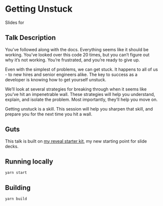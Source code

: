# Getting Unstuck

Slides for

## Talk Description

You’ve followed along with the docs. Everything seems like it should be working. You’ve looked over this code 20 times, but you can’t figure out why it’s not working. You’re frustrated, and you’re ready to give up.

Even with the simplest of problems, we can get stuck. It happens to all of us - to new hires and senior engineers alike. The key to success as a developer is knowing how to get yourself unstuck.

We’ll look at several strategies for breaking through when it seems like you’ve hit an impenetrable wall. These strategies will help you understand, explain, and isolate the problem. Most importantly, they’ll help you move on.

Getting unstuck is a skill. This session will help you sharpen that skill, and prepare you for the next time you hit a wall.

## Guts

This talk is built on [my reveal starter kit](https://github.com/pepopowitz/my-reveal-starter-kit), my new starting point for slide decks.

## Running locally

`yarn start`

## Building

`yarn build`
